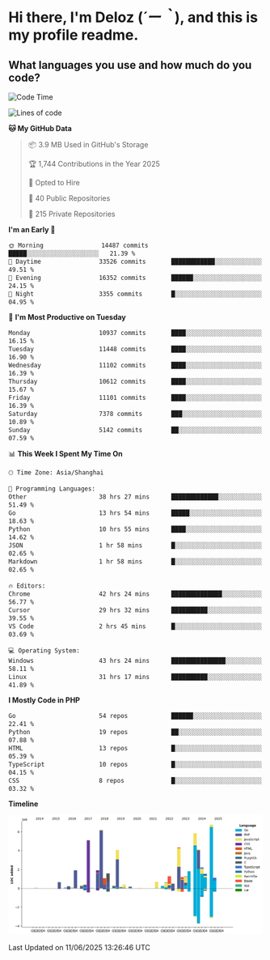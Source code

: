 # **Hi there, I'm Deloz (*´ー｀*), and this is my profile readme.**

## **What languages you use and how much do you code?**

<!--START_SECTION:waka-->
![Code Time](http://img.shields.io/badge/Code%20Time-6%2C615%20hrs%2057%20mins-blue)

![Lines of code](https://img.shields.io/badge/From%20Hello%20World%20I%27ve%20Written-57.9%20million%20lines%20of%20code-blue)

**🐱 My GitHub Data** 

> 📦 3.9 MB Used in GitHub's Storage 
 > 
> 🏆 1,744 Contributions in the Year 2025
 > 
> 💼 Opted to Hire
 > 
> 📜 40 Public Repositories 
 > 
> 🔑 215 Private Repositories 
 > 
**I'm an Early 🐤** 

```text
🌞 Morning                14487 commits       █████░░░░░░░░░░░░░░░░░░░░   21.39 % 
🌆 Daytime                33526 commits       ████████████░░░░░░░░░░░░░   49.51 % 
🌃 Evening                16352 commits       ██████░░░░░░░░░░░░░░░░░░░   24.15 % 
🌙 Night                  3355 commits        █░░░░░░░░░░░░░░░░░░░░░░░░   04.95 % 
```
📅 **I'm Most Productive on Tuesday** 

```text
Monday                   10937 commits       ████░░░░░░░░░░░░░░░░░░░░░   16.15 % 
Tuesday                  11448 commits       ████░░░░░░░░░░░░░░░░░░░░░   16.90 % 
Wednesday                11102 commits       ████░░░░░░░░░░░░░░░░░░░░░   16.39 % 
Thursday                 10612 commits       ████░░░░░░░░░░░░░░░░░░░░░   15.67 % 
Friday                   11101 commits       ████░░░░░░░░░░░░░░░░░░░░░   16.39 % 
Saturday                 7378 commits        ███░░░░░░░░░░░░░░░░░░░░░░   10.89 % 
Sunday                   5142 commits        ██░░░░░░░░░░░░░░░░░░░░░░░   07.59 % 
```


📊 **This Week I Spent My Time On** 

```text
🕑︎ Time Zone: Asia/Shanghai

💬 Programming Languages: 
Other                    38 hrs 27 mins      █████████████░░░░░░░░░░░░   51.49 % 
Go                       13 hrs 54 mins      █████░░░░░░░░░░░░░░░░░░░░   18.63 % 
Python                   10 hrs 55 mins      ████░░░░░░░░░░░░░░░░░░░░░   14.62 % 
JSON                     1 hr 58 mins        █░░░░░░░░░░░░░░░░░░░░░░░░   02.65 % 
Markdown                 1 hr 58 mins        █░░░░░░░░░░░░░░░░░░░░░░░░   02.65 % 

🔥 Editors: 
Chrome                   42 hrs 24 mins      ██████████████░░░░░░░░░░░   56.77 % 
Cursor                   29 hrs 32 mins      ██████████░░░░░░░░░░░░░░░   39.55 % 
VS Code                  2 hrs 45 mins       █░░░░░░░░░░░░░░░░░░░░░░░░   03.69 % 

💻 Operating System: 
Windows                  43 hrs 24 mins      ███████████████░░░░░░░░░░   58.11 % 
Linux                    31 hrs 17 mins      ██████████░░░░░░░░░░░░░░░   41.89 % 
```

**I Mostly Code in PHP** 

```text
Go                       54 repos            ██████░░░░░░░░░░░░░░░░░░░   22.41 % 
Python                   19 repos            ██░░░░░░░░░░░░░░░░░░░░░░░   07.88 % 
HTML                     13 repos            █░░░░░░░░░░░░░░░░░░░░░░░░   05.39 % 
TypeScript               10 repos            █░░░░░░░░░░░░░░░░░░░░░░░░   04.15 % 
CSS                      8 repos             █░░░░░░░░░░░░░░░░░░░░░░░░   03.32 % 
```



**Timeline**

![Lines of Code chart](https://raw.githubusercontent.com/deloz/deloz/main/assets/bar_graph.png)


 Last Updated on 11/06/2025 13:26:46 UTC
<!--END_SECTION:waka-->
